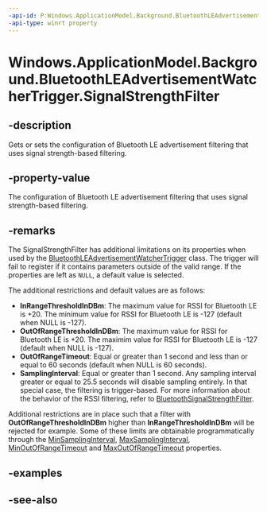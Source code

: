 ```yaml
---
-api-id: P:Windows.ApplicationModel.Background.BluetoothLEAdvertisementWatcherTrigger.SignalStrengthFilter
-api-type: winrt property
---
```


<!-- Property syntax
public Windows.Devices.Bluetooth.BluetoothSignalStrengthFilter SignalStrengthFilter { get;  set; }
-->

# Windows.ApplicationModel.Background.BluetoothLEAdvertisementWatcherTrigger.SignalStrengthFilter

## -description
Gets or sets the configuration of Bluetooth LE advertisement filtering that uses signal strength-based filtering.

## -property-value
The configuration of Bluetooth LE advertisement filtering that uses signal strength-based filtering.

## -remarks
The SignalStrengthFilter has additional limitations on its properties when used by the [BluetoothLEAdvertisementWatcherTrigger](bluetoothleadvertisementwatchertrigger.md) class. The trigger will fail to register if it contains parameters outside of the valid range. If the properties are left as `NULL`, a default value is selected.


The additional restrictions and default values are as follows:

+ **InRangeThresholdInDBm**: The maximum value for RSSI for Bluetooth LE is +20. The minimum value for RSSI for Bluetooth LE is -127 (default when NULL is -127).
+ **OutOfRangeThresholdInDBm**: The maximum value for RSSI for Bluetooth LE is +20. The maximim value for RSSI for Bluetooth LE is -127 (default when NULL is -127).
+ **OutOfRangeTimeout**: Equal or greater than 1 second and less than or equal to 60 seconds (default when NULL is 60 seconds).
+ **SamplingInterval**: Equal or greater than 1 second. Any sampling interval greater or equal to 25.5 seconds will disable sampling entirely. In that special case, the filtering is trigger-based. For more information about the behavior of the RSSI filtering, refer to [BluetoothSignalStrengthFilter](../windows.devices.bluetooth/bluetoothsignalstrengthfilter.md).


Additional restrictions are in place such that a filter with **OutOfRangeThresholdInDBm** higher than **InRangeThresholdInDBm** will be rejected for example. Some of these limits are obtainable programmatically through the [MinSamplingInterval](bluetoothleadvertisementwatchertrigger_minsamplinginterval.md), [MaxSamplingInterval](bluetoothleadvertisementwatchertrigger_maxsamplinginterval.md), [MinOutOfRangeTimeout](bluetoothleadvertisementwatchertrigger_minoutofrangetimeout.md) and [MaxOutOfRangeTimeout](bluetoothleadvertisementwatchertrigger_maxoutofrangetimeout.md) properties.

## -examples

## -see-also
